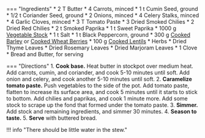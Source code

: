 === "Ingredients"
    * 2 T Butter
    * 4 Carrots, minced
    * 1 t Cumin Seed, ground
    * 1/2 t Coriander Seed, ground
    * 2 Onions, minced
    * 4 Celery Stalks, minced
    * 4 Garlic Cloves, minced
    * 3 T Tomato Paste
    * 3 Dried Smoked Chilies
    * 2 Dried Red Chilies
    * 2 t Smoked Paprika
    * 1 t Sweet Paprika
    * 1000 g [Vegetable Stock](../stocks/vegetable-stock.md)
    * 1 t Salt
    * 1 t Black Peppercorn, ground
    * 300 g [Cooked Barley](../../grains/barley.md) or [Cooked Wheat Berries](../../grains/wheat-berries.md)
    * 100 g [Cooked Lentils](../../legumes/lentils/index.md)
    * Herbs
        * Dried Thyme Leaves
        * Dried Rosemary Leaves
        * Dried Marjoram Leaves
        * 1 Clove
    * Bread and Butter, for serving

=== "Directions"
    1. **Cook base.** Heat butter in stockpot over medium heat. Add carrots, cumin, and coriander, and cook 5-10 minutes until soft. Add onion and celery, and cook another 5-10 minutes until soft.
    2. **Caramelize tomato paste.** Push vegetables to the side of the pot. Add tomato paste, flatten to increase its surface area, and cook 5 minutes until it starts to stick to bottom. Add chilies and paprikas, and cook 1 minute more. Add some stock to scrape up the fond that formed under the tomato paste.
    3. **Simmer.** Add stock and remaining ingredients, and simmer 30 minutes.
    4. **Season to taste.**
    5. **Serve** with buttered bread.

!!! info "There should be little water in the stew."
